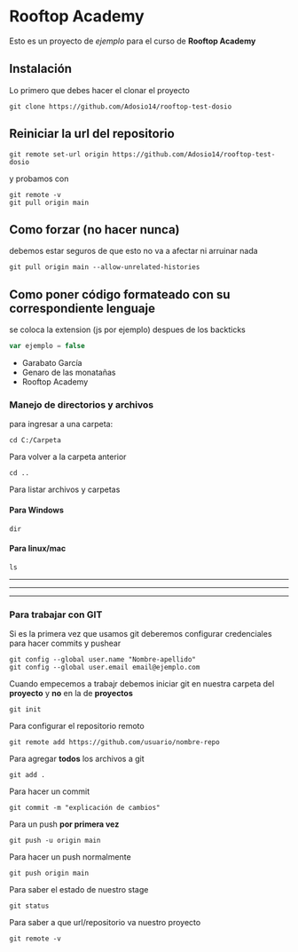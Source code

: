 # Rooftop Academy

Esto es un proyecto de _ejemplo_ para el curso de **Rooftop Academy**

## Instalación
Lo primero que debes hacer el clonar el proyecto
```
git clone https://github.com/Adosio14/rooftop-test-dosio
```
## Reiniciar la url del repositorio

```
git remote set-url origin https://github.com/Adosio14/rooftop-test-dosio
```
y probamos con

```
git remote -v
git pull origin main
```
## Como forzar (no hacer nunca)
debemos estar seguros de que esto no va a afectar ni arruinar nada
```
git pull origin main --allow-unrelated-histories
```
## Como poner código formateado con su correspondiente lenguaje
se coloca la extension (js por ejemplo) despues de los backticks
```js 
var ejemplo = false
```

- Garabato García
- Genaro de las monatañas
- Rooftop Academy

### Manejo de directorios y archivos
para ingresar a una carpeta:
```
cd C:/Carpeta
```

Para volver a la carpeta anterior
```
cd ..
```

Para listar archivos y carpetas

#### Para Windows
```
dir
```


#### Para linux/mac

```
ls
```

 --- 
 ---
 ---

### Para trabajar con GIT

Si es la primera vez que usamos git deberemos configurar credenciales para hacer commits y pushear
```
git config --global user.name "Nombre-apellido"
git config --global user.email email@ejemplo.com
```

Cuando empecemos a trabajr debemos iniciar git en nuestra carpeta del **proyecto** y **no** en la de **proyectos**
```
git init
```
Para configurar el repositorio remoto
```
git remote add https://github.com/usuario/nombre-repo
```

Para agregar **todos** los archivos a git
```
git add .
```
Para hacer un commit
```
git commit -m "explicación de cambios"
```

Para un push **por primera vez**
```
git push -u origin main
```
Para hacer un push normalmente
```
git push origin main
```

Para saber el estado de nuestro stage
```
git status
```
Para saber a que url/repositorio va nuestro proyecto
```
git remote -v
```
